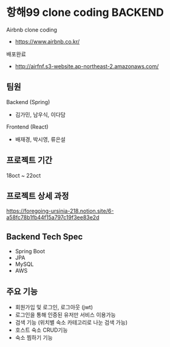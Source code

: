 # 항해99 clone coding BACKEND

Airbnb clone coding

- https://www.airbnb.co.kr/

배포완료

- http://airfnf.s3-website.ap-northeast-2.amazonaws.com/

## 팀원

Backend (Spring)

- 김가민, 남우식, 이다담

Frontend (React)

- 배재경, 박시영, 류은설

## 프로젝트 기간

18oct ~ 22oct

## 프로젝트 상세 과정

https://foregoing-ursinia-218.notion.site/6-a58fc78b1fb44f15a797c19f3ee83e2d

## Backend Tech Spec

- Spring Boot
- JPA
- MySQL
- AWS

## 주요 기능

- 회원가입 및 로그인, 로그아웃 (jwt)
- 로그인을 통해 인증된 유저만 서비스 이용가능
- 검색 기능 (위치별 숙소 카테고리로 나눈 검색 가능)
- 호스트 숙소 CRUD기능
- 숙소 찜하기 기능
